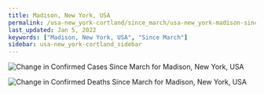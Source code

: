 ```yaml
---
title: Madison, New York, USA
permalink: /usa-new_york-cortland/since_march/usa-new_york-madison-since_march.html
last_updated: Jan 5, 2022
keywords: ["Madison, New York, USA", "Since March"]
sidebar: usa-new_york-cortland_sidebar
---
```


![Change in Confirmed Cases Since March for Madison, New York, USA](/covid_tracker/images/graphs/usa-new_york-madison-delta_confirmed-since_march_graph.png)

![Change in Confirmed Deaths Since March for Madison, New York, USA](/covid_tracker/images/graphs/usa-new_york-madison-delta_deaths-since_march_graph.png)
